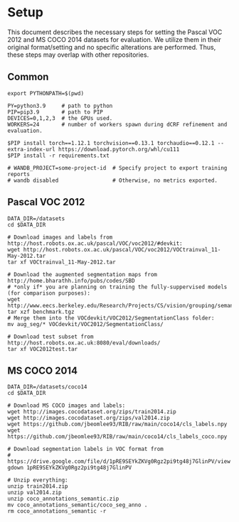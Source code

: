 # Setup

This document describes the necessary steps for setting the Pascal VOC 2012 and MS COCO 2014 datasets
for evaluation. We utilize them in their original format/setting and no specific alterations are performed.
Thus, these steps may overlap with other repositories.

## Common

```shell
export PYTHONPATH=$(pwd)

PY=python3.9     # path to python
PIP=pip3.9       # path to PIP
DEVICES=0,1,2,3  # the GPUs used.
WORKERS=24       # number of workers spawn during dCRF refinement and evaluation.

$PIP install torch==1.12.1 torchvision==0.13.1 torchaudio==0.12.1 --extra-index-url https://download.pytorch.org/whl/cu111
$PIP install -r requirements.txt

# WANDB_PROJECT=some-project-id  # Specify project to export training reports
# wandb disabled                 # Otherwise, no metrics exported.
```

## Pascal VOC 2012

```shell
DATA_DIR=/datasets
cd $DATA_DIR

# Download images and labels from http://host.robots.ox.ac.uk/pascal/VOC/voc2012/#devkit:
wget http://host.robots.ox.ac.uk/pascal/VOC/voc2012/VOCtrainval_11-May-2012.tar
tar xf VOCtrainval_11-May-2012.tar

# Download the augmented segmentation maps from http://home.bharathh.info/pubs/codes/SBD
# *only if* you are planning on training the fully-suppervised models (for comparison purposes):
wget http://www.eecs.berkeley.edu/Research/Projects/CS/vision/grouping/semantic_contours/benchmark.tgz
tar xzf benchmark.tgz
# Merge them into the VOCdevkit/VOC2012/SegmentationClass folder:
mv aug_seg/* VOCdevkit/VOC2012/SegmentationClass/

# Download test subset from http://host.robots.ox.ac.uk:8080/eval/downloads/
tar xf VOC2012test.tar
```

## MS COCO 2014

```shell
DATA_DIR=/datasets/coco14
cd $DATA_DIR

# Download MS COCO images and labels:
wget http://images.cocodataset.org/zips/train2014.zip
wget http://images.cocodataset.org/zips/val2014.zip
wget https://github.com/jbeomlee93/RIB/raw/main/coco14/cls_labels.npy
wget https://github.com/jbeomlee93/RIB/raw/main/coco14/cls_labels_coco.npy

# Download segmentation labels in VOC format from
# https://drive.google.com/file/d/1pRE9SEYkZKVg0Rgz2pi9tg48j7GlinPV/view
gdown 1pRE9SEYkZKVg0Rgz2pi9tg48j7GlinPV

# Unzip everything:
unzip train2014.zip
unzip val2014.zip
unzip coco_annotations_semantic.zip
mv coco_annotations_semantic/coco_seg_anno .
rm coco_annotations_semantic -r
```
